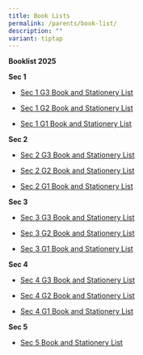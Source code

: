```yaml
---
title: Book Lists
permalink: /parents/book-list/
description: ""
variant: tiptap
---
```

<p><strong>Booklist 2025</strong>
</p>
<p><strong>Sec 1</strong>
</p>
<ul data-tight="true" class="tight">
<li>
<p><a href="/files/Sec1G3.pdf" rel="noopener noreferrer nofollow" target="_blank">Sec 1 G3 Book and Stationery List</a>
</p>
</li>
<li>
<p><a href="/files/Sec1G2.pdf" rel="noopener nofollow" target="_blank">Sec 1 G2 Book and Stationery List</a>
</p>
</li>
<li>
<p><a href="/files/Sec1G1.pdf" rel="noopener nofollow" target="_blank">Sec 1 G1 Book and Stationery List</a>
</p>
<p></p>
</li>
</ul>
<p><strong>Sec 2</strong>
</p>
<ul data-tight="true" class="tight">
<li>
<p><a href="/files/Sec2G3.pdf" rel="noopener nofollow" target="_blank">Sec 2 G3 Book and Stationery List</a>
</p>
</li>
<li>
<p><a href="/files/Sec2G2.pdf" rel="noopener nofollow" target="_blank">Sec 2 G2 Book and Stationery List</a>
</p>
</li>
<li>
<p><a href="/files/Sec2G1.pdf" rel="noopener nofollow" target="_blank">Sec 2 G1 Book and Stationery List</a>
</p>
</li>
</ul>
<p><strong>Sec 3</strong>
</p>
<ul data-tight="true" class="tight">
<li>
<p><a href="/files/Sec3G3.pdf" rel="noopener nofollow" target="_blank">Sec 3 G3 Book and Stationery List</a>
</p>
</li>
<li>
<p><a href="/files/Sec3G2.pdf" rel="noopener nofollow" target="_blank">Sec 3 G2 Book and Stationery List</a>
</p>
</li>
<li>
<p><a href="/files/Sec3G1.pdf" rel="noopener nofollow" target="_blank">Sec 3 G1 Book and Stationery List</a>
</p>
</li>
</ul>
<p><strong>Sec 4</strong>
</p>
<ul data-tight="true" class="tight">
<li>
<p><a href="/files/Sec4G3.pdf" rel="noopener nofollow" target="_blank">Sec 4 G3 Book and Stationery List</a>
</p>
</li>
<li>
<p><a href="/files/Sec4G2.pdf" rel="noopener nofollow" target="_blank">Sec 4 G2 Book and Stationery List</a>
</p>
</li>
<li>
<p><a href="/files/Sec4G1.pdf" rel="noopener nofollow" target="_blank">Sec 4 G1 Book and Stationery List</a>
</p>
</li>
</ul>
<p><strong>Sec 5</strong>
</p>
<ul data-tight="true" class="tight">
<li>
<p><a href="/files/Sec5NA.pdf" rel="noopener nofollow" target="_blank">Sec 5 Book and Stationery List</a>
</p>
</li>
</ul>
<p></p>